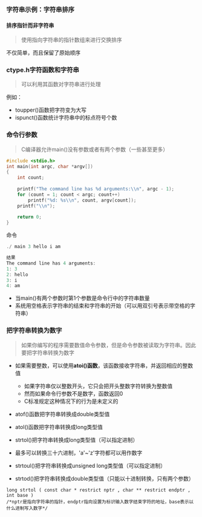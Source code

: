 ### 字符串示例：字符串排序

#### 排序指针而非字符串
> 使用指向字符串的指针数组来进行交换排序

不仅简单，而且保留了原始顺序

### ctype.h字符函数和字符串
> 可以利用其函数对字符串进行处理

例如：
- toupper()函数把字符变为大写 
- ispunct()函数统计字符串中的标点符号个数

### 命令行参数

> C编译器允许main()没有参数或者有两个参数（一些甚至更多）

```c
#include <stdio.h>
int main(int argc, char *argv[])
{
    int count;
    
    printf("The command line has %d arguments:\\n", argc - 1);
    for (count = 1; count < argc; count++)
        printf("%d: %s\\n", count, argv[count]);
    printf("\\n");
    
    return 0;
}
```
命令
```c
./ main 3 hello i am
```
```c
结果
The command line has 4 arguments:
1: 3                                                                 
2: hello                                                           
3: i                                                              
4: am
```
- 当main()有两个参数时第1个参数是命令行中的字符串数量
- 系统用空格表示字符串的结束和字符串的开始（可以用双引号表示带空格的字符串）

### 把字符串转换为数字
> 如果你编写的程序需要数值命令参数，但是命令参数被读取为字符串。因此要把字符串转换为数字

- 如果需要整数，可以使用**atoi()函数**，该函数接收字符串，并返回相应的整数值
  - 如果字符串仅以整数开头，它只会把开头整数字符转换为整数值
  - 然而如果命令行参数不是数字，函数返回0
  - C标准规定这种情况下的行为是未定义的
- atof()函数把字符串转换成double类型值
- atol()函数把字符串转换成long类型值

- strtol()把字符串转换成long类型值（可以指定进制）
- 最多可以转换三十六进制，'a'~'z'字符都可以用作数字
- strtoul()把字符串转换成unsigned long类型值（可以指定进制）
- strtod()把字符串转换成double类型值（只能以十进制转换，只有两个参数）

```
long strtol ( const char * restrict nptr , char ** restrict endptr , int base )
/*nptr是指向字符串的指针，endptr指向设置为标识输入数字结束字符的地址，base表示以什么进制写入数字*/
```


